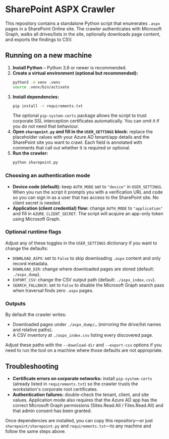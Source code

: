 # SharePoint ASPX Crawler

This repository contains a standalone Python script that enumerates `.aspx` pages in a SharePoint Online site.  The crawler authenticates with Microsoft Graph, walks all drives/lists in the site, optionally downloads page content, and exports the findings to CSV.

## Running on a new machine

1. **Install Python** – Python 3.8 or newer is recommended.
2. **Create a virtual environment (optional but recommended):**
   ```bash
   python3 -m venv .venv
   source .venv/bin/activate
   ```
3. **Install dependencies:**
   ```bash
   pip install -r requirements.txt
   ```
   The optional `pip-system-certs` package allows the script to trust corporate SSL interception certificates automatically.  You can omit it if you do not need that behaviour.
4. **Open `sharepoint.py` and fill in the `USER_SETTINGS` block:** replace the
   placeholder values with your Azure AD tenant/app details and the SharePoint
   site you want to crawl.  Each field is annotated with comments that call out
   whether it is required or optional.
5. **Run the crawler:**
   ```bash
   python sharepoint.py
   ```

### Choosing an authentication mode

* **Device code (default):** keep `AUTH_MODE` set to `"device"` in
  `USER_SETTINGS`.  When you run the script it prompts you with a verification
  URL and code so you can sign in as a user that has access to the SharePoint
  site.  No client secret is needed.
* **Application (client credential) flow:** change `AUTH_MODE` to
  `"application"` and fill in `AZURE_CLIENT_SECRET`.  The script will acquire an
  app-only token using Microsoft Graph.

### Optional runtime flags

Adjust any of these toggles in the `USER_SETTINGS` dictionary if you want to
change the defaults:

* `DOWNLOAD_ASPX`: set to `False` to skip downloading `.aspx` content and only
  record metadata.
* `DOWNLOAD_DIR`: change where downloaded pages are stored (default:
  `./aspx_dump`).
* `EXPORT_CSV`: change the CSV output path (default: `./aspx_index.csv`).
* `SEARCH_FALLBACK`: set to `False` to disable the Microsoft Graph search pass
  when traversal finds zero `.aspx` pages.

### Outputs

By default the crawler writes:

* Downloaded pages under `./aspx_dump/…` (mirroring the drive/list names and relative paths).
* A CSV inventory at `./aspx_index.csv` listing every discovered page.

Adjust these paths with the `--download-dir` and `--export-csv` options if you need to run the tool on a machine where those defaults are not appropriate.

## Troubleshooting

* **Certificate errors on corporate networks:** install `pip-system-certs` (already listed in `requirements.txt`) so the crawler trusts the workstation's corporate root certificates.
* **Authentication failures:** double-check the tenant, client, and site values.  Application mode also requires that the Azure AD app has the correct Microsoft Graph permissions (Sites.Read.All / Files.Read.All) and that admin consent has been granted.

Once dependencies are installed, you can copy this repository—or just `sharepoint/sharepoint.py` and `requirements.txt`—to any machine and follow the same steps above.
